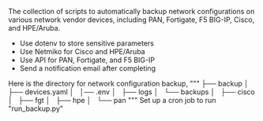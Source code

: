 The collection of scripts to automatically backup network configurations on various network vendor devices, 
including PAN, Fortigate, F5 BIG-IP, Cisco, and HPE/Aruba.
  - Use dotenv to store sensitive parameters
  - Use Netmiko for Cisco and HPE/Aruba
  - Use API for PAN, Fortigate, and F5 BIG-IP
  - Send a notification email after completing

Here is the directory for network configuration backup,
"""
├── backup
│   ├── devices.yaml
│   │── .env
│   ├── logs
│   └── backups
│       ├── cisco
│       ├── fgt
│       ├── hpe
│       └── pan
"""
Set up a cron job to run "run_backup.py"
